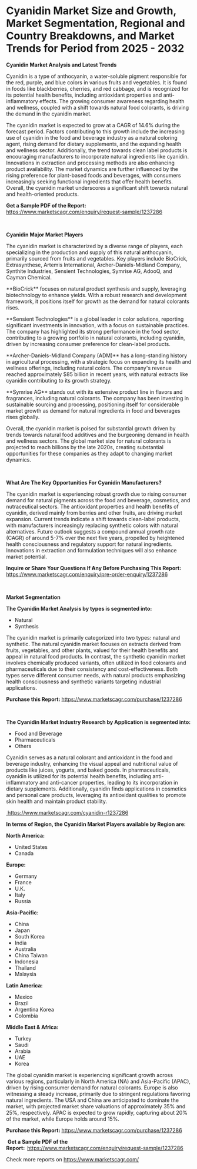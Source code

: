 <p><h1>Cyanidin Market Size and Growth, Market Segmentation, Regional and Country Breakdowns, and Market Trends for Period from 2025 -  2032</h1></p><p><strong>Cyanidin Market Analysis and Latest Trends</strong></p>
<p><p>Cyanidin is a type of anthocyanin, a water-soluble pigment responsible for the red, purple, and blue colors in various fruits and vegetables. It is found in foods like blackberries, cherries, and red cabbage, and is recognized for its potential health benefits, including antioxidant properties and anti-inflammatory effects. The growing consumer awareness regarding health and wellness, coupled with a shift towards natural food colorants, is driving the demand in the cyanidin market.</p><p>The cyanidin market is expected to grow at a CAGR of 14.6% during the forecast period. Factors contributing to this growth include the increasing use of cyanidin in the food and beverage industry as a natural coloring agent, rising demand for dietary supplements, and the expanding health and wellness sector. Additionally, the trend towards clean label products is encouraging manufacturers to incorporate natural ingredients like cyanidin. Innovations in extraction and processing methods are also enhancing product availability. The market dynamics are further influenced by the rising preference for plant-based foods and beverages, with consumers increasingly seeking functional ingredients that offer health benefits. Overall, the cyanidin market underscores a significant shift towards natural and health-oriented products.</p></p>
<p><strong>Get a Sample PDF of the Report:&nbsp;</strong> <a href="https://www.marketscagr.com/enquiry/request-sample/1237286?utm_campaign=3562&utm_medium=2&utm_source=Github&utm_content=ia&utm_term=02042025&utm_id=cyanidin">https://www.marketscagr.com/enquiry/request-sample/1237286</a></p>
<p>&nbsp;</p>
<p><strong>Cyanidin Major Market Players</strong></p>
<p><p>The cyanidin market is characterized by a diverse range of players, each specializing in the production and supply of this natural anthocyanin, primarily sourced from fruits and vegetables. Key players include BioCrick, Extrasynthese, Artemis International, Archer-Daniels-Midland Company, Synthite Industries, Sensient Technologies, Symrise AG, AdooQ, and Cayman Chemical.</p><p>**BioCrick** focuses on natural product synthesis and supply, leveraging biotechnology to enhance yields. With a robust research and development framework, it positions itself for growth as the demand for natural colorants rises.</p><p>**Sensient Technologies** is a global leader in color solutions, reporting significant investments in innovation, with a focus on sustainable practices. The company has highlighted its strong performance in the food sector, contributing to a growing portfolio in natural colorants, including cyanidin, driven by increasing consumer preference for clean-label products.</p><p>**Archer-Daniels-Midland Company (ADM)** has a long-standing history in agricultural processing, with a strategic focus on expanding its health and wellness offerings, including natural colors. The company's revenue reached approximately $85 billion in recent years, with natural extracts like cyanidin contributing to its growth strategy.</p><p>**Symrise AG** stands out with its extensive product line in flavors and fragrances, including natural colorants. The company has been investing in sustainable sourcing and processing, positioning itself for considerable market growth as demand for natural ingredients in food and beverages rises globally. </p><p>Overall, the cyanidin market is poised for substantial growth driven by trends towards natural food additives and the burgeoning demand in health and wellness sectors. The global market size for natural colorants is projected to reach billions by the late 2020s, creating substantial opportunities for these companies as they adapt to changing market dynamics.</p></p>
<p>&nbsp;</p>
<p><strong>What Are The Key Opportunities For Cyanidin Manufacturers?</strong></p>
<p><p>The cyanidin market is experiencing robust growth due to rising consumer demand for natural pigments across the food and beverage, cosmetics, and nutraceutical sectors. The antioxidant properties and health benefits of cyanidin, derived mainly from berries and other fruits, are driving market expansion. Current trends indicate a shift towards clean-label products, with manufacturers increasingly replacing synthetic colors with natural alternatives. Future outlook suggests a compound annual growth rate (CAGR) of around 5-7% over the next five years, propelled by heightened health consciousness and regulatory support for natural ingredients. Innovations in extraction and formulation techniques will also enhance market potential.</p></p>
<p><strong>Inquire or Share Your Questions If Any Before Purchasing This Report:</strong> <a href="https://www.marketscagr.com/enquiry/pre-order-enquiry/1237286?utm_campaign=3562&utm_medium=2&utm_source=Github&utm_content=ia&utm_term=02042025&utm_id=cyanidin">https://www.marketscagr.com/enquiry/pre-order-enquiry/1237286</a></p>
<p>&nbsp;</p>
<p><strong>Market Segmentation</strong></p>
<p><strong>The Cyanidin Market Analysis by types is segmented into:</strong></p>
<p><ul><li>Natural</li><li>Synthesis</li></ul></p>
<p><p>The cyanidin market is primarily categorized into two types: natural and synthetic. The natural cyanidin market focuses on extracts derived from fruits, vegetables, and other plants, valued for their health benefits and appeal in natural food products. In contrast, the synthetic cyanidin market involves chemically produced variants, often utilized in food colorants and pharmaceuticals due to their consistency and cost-effectiveness. Both types serve different consumer needs, with natural products emphasizing health consciousness and synthetic variants targeting industrial applications.</p></p>
<p><strong>Purchase this Report:&nbsp;</strong><a href="https://www.marketscagr.com/purchase/1237286?utm_campaign=3562&utm_medium=2&utm_source=Github&utm_content=ia&utm_term=02042025&utm_id=cyanidin">https://www.marketscagr.com/purchase/1237286</a></p>
<p>&nbsp;</p>
<p><strong>The Cyanidin Market Industry Research by Application is segmented into:</strong></p>
<p><ul><li>Food and Beverage</li><li>Pharmaceuticals</li><li>Others</li></ul></p>
<p><p>Cyanidin serves as a natural colorant and antioxidant in the food and beverage industry, enhancing the visual appeal and nutritional value of products like juices, yogurts, and baked goods. In pharmaceuticals, cyanidin is utilized for its potential health benefits, including anti-inflammatory and anti-cancer properties, leading to its incorporation in dietary supplements. Additionally, cyanidin finds applications in cosmetics and personal care products, leveraging its antioxidant qualities to promote skin health and maintain product stability.</p></p>
<p><a href="https://www.marketscagr.com/cyanidin-r1237286?utm_campaign=3562&utm_medium=2&utm_source=Github&utm_content=ia&utm_term=02042025&utm_id=cyanidin">&nbsp;https://www.marketscagr.com/cyanidin-r1237286</a></p>
<p><strong>In terms of Region, the Cyanidin Market Players available by Region are:</strong></p>
<p>
    <p> <strong> North America: </strong>
        <ul>
            <li>United States</li>
            <li>Canada</li>
        </ul>
        </p> 
    <p> <strong> Europe: </strong>
        <ul>
            <li>Germany</li>
            <li>France</li>
            <li>U.K.</li>
            <li>Italy</li>
            <li>Russia</li>
        </ul>
        </p> 
    <p> <strong> Asia-Pacific: </strong>
        <ul>
            <li>China</li>
            <li>Japan</li>
            <li>South Korea</li>
            <li>India</li>
            <li>Australia</li>
            <li>China Taiwan</li>
            <li>Indonesia</li>
            <li>Thailand</li>
            <li>Malaysia</li>
        </ul>
        </p> 
    <p> <strong> Latin America: </strong>
        <ul>
            <li>Mexico</li>
            <li>Brazil</li>
            <li>Argentina Korea</li>
            <li>Colombia</li>
        </ul>
        </p> 
    <p> <strong> Middle East & Africa: </strong>
        <ul>
            <li>Turkey</li>
            <li>Saudi</li>
            <li>Arabia</li>
            <li>UAE</li>
            <li>Korea</li>
        </ul>
    </p>
    </p>
<p><p>The global cyanidin market is experiencing significant growth across various regions, particularly in North America (NA) and Asia-Pacific (APAC), driven by rising consumer demand for natural colorants. Europe is also witnessing a steady increase, primarily due to stringent regulations favoring natural ingredients. The USA and China are anticipated to dominate the market, with projected market share valuations of approximately 35% and 25%, respectively. APAC is expected to grow rapidly, capturing about 20% of the market, while Europe holds around 15%.</p></p>
<p><strong>Purchase this Report: </strong><a href="https://www.marketscagr.com/purchase/1237286?utm_campaign=3562&utm_medium=2&utm_source=Github&utm_content=ia&utm_term=02042025&utm_id=cyanidin">https://www.marketscagr.com/purchase/1237286</a></p>
<p>&nbsp;<strong>Get a Sample PDF of the Report:&nbsp;&nbsp;</strong><a href="https://www.marketscagr.com/enquiry/request-sample/1237286?utm_campaign=3562&utm_medium=2&utm_source=Github&utm_content=ia&utm_term=02042025&utm_id=cyanidin">https://www.marketscagr.com/enquiry/request-sample/1237286</a></p>
<p><strong></strong></p>
<p>Check more reports on <a href="https://www.marketscagr.com/?utm_campaign=3562&utm_medium=2&utm_source=Github&utm_content=ia&utm_term=02042025&utm_id=cyanidin">https://www.marketscagr.com/</a></p>
